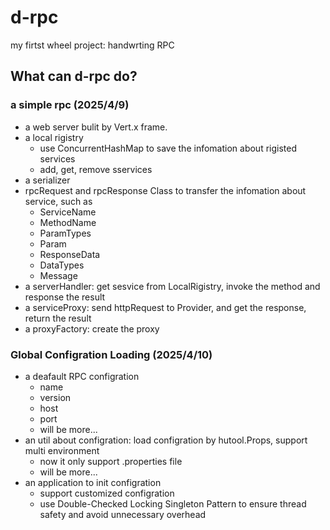 # d-rpc
my firtst wheel project: handwrting RPC

## What can d-rpc do?
### a simple rpc (2025/4/9)
- a web server bulit by Vert.x frame.
- a local rigistry
  - use ConcurrentHashMap to save the infomation about rigisted services
  - add, get, remove sservices
- a serializer
- rpcRequest and rpcResponse Class to transfer the infomation about service, such as
  - ServiceName
  - MethodName
  - ParamTypes
  - Param
  - ResponseData
  - DataTypes
  - Message
- a serverHandler: get sesvice from LocalRigistry, invoke the method and response the result
- a serviceProxy: send httpRequest to Provider, and get the response, return the result
- a proxyFactory: create the proxy

### Global Configration Loading (2025/4/10)
- a deafault RPC configration
  - name
  - version
  - host
  - port
  - will be more...
- an util about configration: load configration by hutool.Props, support multi environment
  - now it only support .properties file
  - will be more...
- an application to init configration
  - support customized configration
  - use Double-Checked Locking Singleton Pattern to ensure thread safety and avoid unnecessary overhead 
